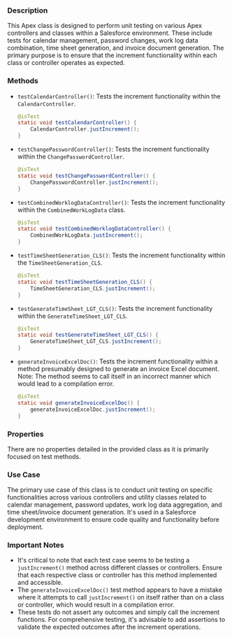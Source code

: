 ### Description
This Apex class is designed to perform unit testing on various Apex controllers and classes within a Salesforce environment. These include tests for calendar management, password changes, work log data combination, time sheet generation, and invoice document generation. The primary purpose is to ensure that the increment functionality within each class or controller operates as expected.

### Methods

- `testCalendarController()`: Tests the increment functionality within the `CalendarController`.
  
    ```java
    @isTest
    static void testCalendarController() {
        CalendarController.justIncrement();
    }
    ```

- `testChangePasswordController()`: Tests the increment functionality within the `ChangePasswordController`.
  
    ```java
    @isTest
    static void testChangePasswordController() {
        ChangePasswordController.justIncrement();
    }
    ```

- `testCombinedWorklogDataController()`: Tests the increment functionality within the `CombinedWorkLogData` class.
  
    ```java
    @isTest
    static void testCombinedWorklogDataController() {
        CombinedWorkLogData.justIncrement();
    }
    ```

- `testTimeSheetGeneration_CLS()`: Tests the increment functionality within the `TimeSheetGeneration_CLS`.
  
    ```java
    @isTest
    static void testTimeSheetGeneration_CLS() {
    	TimeSheetGeneration_CLS.justIncrement();
    }
    ```

- `testGenerateTimeSheet_LGT_CLS()`: Tests the increment functionality within the `GenerateTimeSheet_LGT_CLS`.
  
    ```java
    @isTest
    static void testGenerateTimeSheet_LGT_CLS() {
        GenerateTimeSheet_LGT_CLS.justIncrement();
    }
    ```

- `generateInvoiceExcelDoc()`: Tests the increment functionality within a method presumably designed to generate an invoice Excel document. Note: The method seems to call itself in an incorrect manner which would lead to a compilation error.
  
    ```java
    @isTest
    static void generateInvoiceExcelDoc() {
        generateInvoiceExcelDoc.justIncrement();
    }
    ```

### Properties
There are no properties detailed in the provided class as it is primarily focused on test methods.

### Use Case
The primary use case of this class is to conduct unit testing on specific functionalities across various controllers and utility classes related to calendar management, password updates, work log data aggregation, and time sheet/invoice document generation. It's used in a Salesforce development environment to ensure code quality and functionality before deployment. 

### Important Notes
- It's critical to note that each test case seems to be testing a `justIncrement()` method across different classes or controllers. Ensure that each respective class or controller has this method implemented and accessible.
- The `generateInvoiceExcelDoc()` test method appears to have a mistake where it attempts to call `justIncrement()` on itself rather than on a class or controller, which would result in a compilation error.
- These tests do not assert any outcomes and simply call the increment functions. For comprehensive testing, it's advisable to add assertions to validate the expected outcomes after the increment operations.